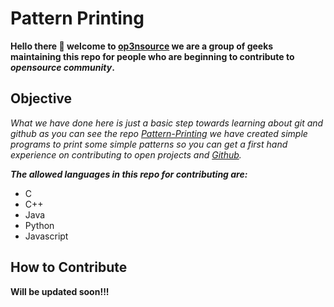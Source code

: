 # Pattern Printing
**Hello there :raised_hands: welcome to [op3nsource](https://github.com/op3nsource) we are a group of geeks maintaining this repo for people who are beginning to contribute to _opensource community_.**

## Objective
_What we have done here is just a basic step towards learning about git and github as you can see the repo [Pattern-Printing](https://github.com/op3nsource/Pattern-Printing) we have created simple programs to print some simple patterns so you can get a first hand experience on contributing to open projects and [Github](https://en.wikipedia.org/wiki/GitHub)._

***The allowed languages in this repo for contributing are:***

- C 
- C++
- Java
- Python
- Javascript

## How to Contribute
 
**Will be updated soon!!!**
